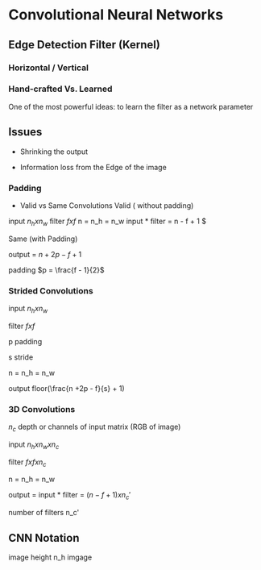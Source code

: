 # Convolutional Neural Networks

## Edge Detection Filter (Kernel)
### Horizontal / Vertical

### Hand-crafted Vs. Learned
One of the most powerful ideas: to learn the filter as a network parameter

## Issues
* Shrinking the output

* Information loss from the Edge of the image

### Padding

* Valid vs Same Convolutions
Valid ( without padding)

 input $n_h x n_w$
 filter $f x f$ 
 n = n_h = n_w
 input * filter = n - f + 1 $

Same (with Padding)

output = $n + 2p - f + 1$ 

padding $p = \frac{f - 1}{2}$

### Strided Convolutions

input $n_h x n_w$

filter $f x f$

p padding 

s stride

 n = n_h = n_w
 
output floor(\frac{n +2p - f}{s} + 1)

### 3D Convolutions
$n_c$ depth or channels of input matrix (RGB of image)

input $n_h x n_w x n_c$

filter $f x f x n_c$
 
 n = n_h = n_w
 
output = input * filter = $(n - f + 1) x n_c'$

number of filters n_c' 

## CNN Notation
image height n_h
imgage 
